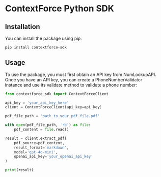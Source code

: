 # ContextForce Python SDK

## Installation
You can install the package using pip:

```bash
pip install contextforce-sdk
```

## Usage
To use the package, you must first obtain an API key from NumLookupAPI. Once you have an API key, you can create a PhoneNumberValidator instance and use its validate method to validate a phone number:

```python
from contextforce_sdk import ContextForceClient

api_key = 'your_api_key_here'
client = ContextForceClient(api_key=api_key)

pdf_file_path = 'path_to_your_pdf_file.pdf'

with open(pdf_file_path, 'rb') as file:
    pdf_content = file.read()

result = client.extract_pdf(
    pdf_source=pdf_content,
    result_format='markdown',
    model='gpt-4o-mini',
    openai_api_key='your_openai_api_key'
)

print(result)
```
